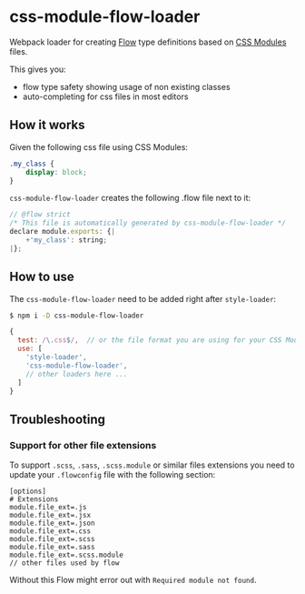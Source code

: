 # css-module-flow-loader

Webpack loader for creating [Flow](https://flow.org/) type definitions based on [CSS Modules](https://github.com/css-modules/css-modules) files.

This gives you:
- flow type safety showing usage of non existing classes
- auto-completing for css files in most editors

## How it works

Given the following css file using CSS Modules:
```css
.my_class {
    display: block;
}
```

`css-module-flow-loader` creates the following .flow file next to it:

```javascript
// @flow strict
/* This file is automatically generated by css-module-flow-loader */
declare module.exports: {|
    +'my_class': string;
|};
```

## How to use

The `css-module-flow-loader` need to be added right after `style-loader`:

```sh
$ npm i -D css-module-flow-loader
```

```javascript
{
  test: /\.css$/,  // or the file format you are using for your CSS Modules
  use: [
    'style-loader',
    'css-module-flow-loader',
    // other loaders here ...
  ]
}
```

## Troubleshooting

### Support for other file extensions

To support `.scss`, `.sass`, `.scss.module` or similar files extensions you need to update your `.flowconfig` file with the following section:

```
[options]
# Extensions
module.file_ext=.js
module.file_ext=.jsx
module.file_ext=.json
module.file_ext=.css
module.file_ext=.scss
module.file_ext=.sass
module.file_ext=.scss.module
// other files used by flow
```

Without this Flow might error out with `Required module not found`.
